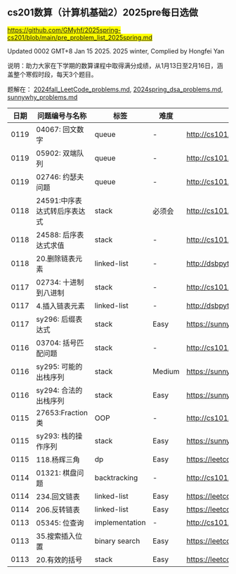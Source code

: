 ## cs201数算（计算机基础2）2025pre每日选做
<mark>https://github.com/GMyhf/2025spring-cs201/blob/main/pre_problem_list_2025spring.md</mark>

Updated 0002 GMT+8 Jan 15 2025.
2025 winter, Complied by Hongfei Yan

说明：助力大家在下学期的数算课程中取得满分成绩，从1月13日至2月16日，涵盖整个寒假时段，每天3个题目。

题解在：
[2024fall_LeetCode_problems.md](https://github.com/GMyhf/2024fall-cs101/blob/main/2024fall_LeetCode_problems.md),
[2024spring_dsa_problems.md](https://github.com/GMyhf/2024spring-cs201/blob/main/2024spring_dsa_problems.md),
[sunnywhy_problems.md](https://github.com/GMyhf/2024spring-cs201/blob/main/sunnywhy_problems.md)

| 日期 | 问题编号与名称  | 标签          | 难度 | 链接                                                 |
| ---- | --------------- | ------------- | ---- | ---------------------------------------------------- |
| 0119 | 04067: 回文数字   | queue  | - | http://cs101.openjudge.cn/practice/04067/       |
| 0119 | 05902: 双端队列   | queue  | - | http://cs101.openjudge.cn/practice/05902/       |
| 0119 | 02746: 约瑟夫问题   | queue  | - | http://cs101.openjudge.cn/practice/02746/       |
| 0118 | 24591:中序表达式转后序表达式   | stack  | 必须会 | http://cs101.openjudge.cn/practice/24591/       |
| 0118 | 24588: 后序表达式求值   | stack  | - | http://cs101.openjudge.cn/practice/24588/       |
| 0118 | 20.删除链表元素   | linked-list  | - | http://dsbpython.openjudge.cn/dspythonbook/P0020/       |
| 0117 | 02734: 十进制到八进制   | stack  | - | http://cs101.openjudge.cn/practice/02734/       |
| 0117 | 4.插入链表元素   | linked-list  | - | http://dsbpython.openjudge.cn/2024allhw/004/       |
| 0117 | sy296: 后缀表达式 | stack    | Easy | https://sunnywhy.com/sfbj/7/1/296       |
| 0116 | 03704: 括号匹配问题   | stack  | - | http://cs101.openjudge.cn/practice/03704       |
| 0116 | sy295: 可能的出栈序列 | stack    | Medium | https://sunnywhy.com/sfbj/7/1/295       |
| 0116 | sy294: 合法的出栈序列 | stack    | Easy | https://sunnywhy.com/sfbj/7/1/294       |
| 0115 | 27653:Fraction类  | OOP        | - | http://cs101.openjudge.cn/25dsapre/27653       |
| 0115 | sy293: 栈的操作序列 | stack    | Easy | https://sunnywhy.com/sfbj/7/1/293       |
| 0115 | 118.杨辉三角    | dp            | Easy | https://leetcode.cn/problems/pascals-triangle/       |
| 0114 | 01321: 棋盘问题 | backtracking  | - | http://cs101.openjudge.cn/25dsapre/01321/       |
| 0114 | 234.回文链表   | linked-list            | Easy | https://leetcode.cn/problems/palindrome-linked-list/       |
| 0114 | 206.反转链表   | linked-list            | Easy | https://leetcode.cn/problems/reverse-linked-list/       |
| 0113 | 05345: 位查询 | implementation | - | http://cs101.openjudge.cn/25dsapre/05345/ |
| 0113 | 35.搜索插入位置 | binary search | Easy | https://leetcode.cn/problems/search-insert-position/ |
| 0113 | 20.有效的括号   | stack         | Easy | https://leetcode.cn/problems/valid-parentheses/      |

